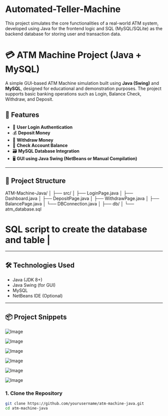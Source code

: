 # Automated-Teller-Machine
This project simulates the core functionalities of a real-world ATM system, developed using Java for the frontend logic and SQL (MySQL/SQLite) as the backend database for storing user and transaction data.
# 💳 ATM Machine Project (Java + MySQL)

A simple GUI-based ATM Machine simulation built using **Java (Swing)** and **MySQL**, designed for educational and demonstration purposes. The project supports basic banking operations such as Login, Balance Check, Withdraw, and Deposit.

## 🚀 Features

- 🔐 **User Login Authentication**
- 💰 **Deposit Money**
- 💸 **Withdraw Money**
- 🧾 **Check Account Balance**
- 🗃️ **MySQL Database Integration**
- 🖥️ **GUI using Java Swing (NetBeans or Manual Compilation)**

---

## 🧱 Project Structure

ATM-Machine-Java/ │ ├── src/ │ ├── LoginPage.java │ ├── Dashboard.java │ ├── DepositPage.java │ ├── WithdrawPage.java │ ├── BalancePage.java │ └── DBConnection.java │ ├── db/ │ └── atm_database.sql
# SQL script to create the database and table |


---

## 🛠️ Technologies Used

- Java (JDK 8+)
- Java Swing (for GUI)
- MySQL
- NetBeans IDE (Optional)

---

## 📦 Project Snippets
![Image](https://github.com/user-attachments/assets/f575bec7-a52a-4598-9dbb-eb47e07d2e53)

![Image](https://github.com/user-attachments/assets/76804549-09fb-4d52-b50d-4500fb876ec3)

![Image](https://github.com/user-attachments/assets/e3e26702-8772-4e5e-bb1b-4c13ec6e2ff8)

![Image](https://github.com/user-attachments/assets/dfb5bf67-f586-4210-a8d2-7370e5c3992c)

![Image](https://github.com/user-attachments/assets/34cc5bd3-1678-45b4-8447-2d55084ff62e)

![Image](https://github.com/user-attachments/assets/eab71fcb-34e4-4bd7-8090-7db5009bf78a)

### 1. Clone the Repository

```bash
git clone https://github.com/yourusername/atm-machine-java.git
cd atm-machine-java




